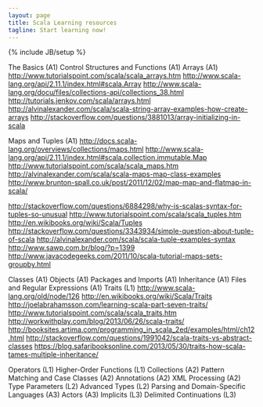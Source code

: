 ```yaml
---
layout: page
title: Scala Learning resources
tagline: Start learning now!
---
```

{% include JB/setup %}

The Basics (A1)
Control Structures and Functions (A1)
Arrays (A1)
	http://www.tutorialspoint.com/scala/scala_arrays.htm
	http://www.scala-lang.org/api/2.11.1/index.html#scala.Array
	http://www.scala-lang.org/docu/files/collections-api/collections_38.html
	http://tutorials.jenkov.com/scala/arrays.html
	http://alvinalexander.com/scala/scala-string-array-examples-how-create-arrays
	http://stackoverflow.com/questions/3881013/array-initializing-in-scala


Maps and Tuples (A1)
	http://docs.scala-lang.org/overviews/collections/maps.html
	http://www.scala-lang.org/api/2.11.1/index.html#scala.collection.immutable.Map
	http://www.tutorialspoint.com/scala/scala_maps.htm
	http://alvinalexander.com/scala/scala-maps-map-class-examples
	http://www.brunton-spall.co.uk/post/2011/12/02/map-map-and-flatmap-in-scala/
	

http://stackoverflow.com/questions/6884298/why-is-scalas-syntax-for-tuples-so-unusual 
http://www.tutorialspoint.com/scala/scala_tuples.htm
http://en.wikibooks.org/wiki/Scala/Tuples
http://stackoverflow.com/questions/3343934/simple-question-about-tuple-of-scala
http://alvinalexander.com/scala/scala-tuple-examples-syntax
http://www.sawp.com.br/blog/?p=1399
http://www.javacodegeeks.com/2011/10/scala-tutorial-maps-sets-groupby.html


Classes (A1)
Objects (A1)
Packages and Imports (A1)
Inheritance (A1)
Files and Regular Expressions (A1)
Traits (L1)
	http://www.scala-lang.org/old/node/126
http://en.wikibooks.org/wiki/Scala/Traits
http://joelabrahamsson.com/learning-scala-part-seven-traits/
http://www.tutorialspoint.com/scala/scala_traits.htm
http://workwithplay.com/blog/2013/06/26/scala-traits/
http://booksites.artima.com/programming_in_scala_2ed/examples/html/ch12.html
http://stackoverflow.com/questions/1991042/scala-traits-vs-abstract-classes
https://blog.safaribooksonline.com/2013/05/30/traits-how-scala-tames-multiple-inheritance/

Operators (L1)
Higher-Order Functions (L1)
Collections (A2)
Pattern Matching and Case Classes (A2)
Annotations (A2)
XML Processing (A2)
Type Parameters (L2)
Advanced Types  (L2)
Parsing and Domain-Specific Languages (A3)
Actors (A3)
Implicits (L3)
Delimited Continuations (L3)